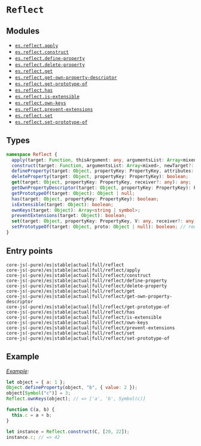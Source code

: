 # `Reflect`

## Modules

- [`es.reflect.apply`](/packages/core-js/modules/es.reflect.apply.js)
- [`es.reflect.construct`](/packages/core-js/modules/es.reflect.construct.js)
- [`es.reflect.define-property`](/packages/core-js/modules/es.reflect.define-property.js)
- [`es.reflect.delete-property`](/packages/core-js/modules/es.reflect.delete-property.js)
- [`es.reflect.get`](/packages/core-js/modules/es.reflect.get.js)
- [`es.reflect.get-own-property-descriptor`](/packages/core-js/modules/es.reflect.get-own-property-descriptor.js)
- [`es.reflect.get-prototype-of`](/packages/core-js/modules/es.reflect.get-prototype-of.js)
- [`es.reflect.has`](/packages/core-js/modules/es.reflect.has.js)
- [`es.reflect.is-extensible`](/packages/core-js/modules/es.reflect.is-extensible.js)
- [`es.reflect.own-keys`](/packages/core-js/modules/es.reflect.own-keys.js)
- [`es.reflect.prevent-extensions`](/packages/core-js/modules/es.reflect.prevent-extensions.js)
- [`es.reflect.set`](/packages/core-js/modules/es.reflect.set.js)
- [`es.reflect.set-prototype-of`](/packages/core-js/modules/es.reflect.set-prototype-of.js)

## Types

```ts
namespace Reflect {
  apply(target: Function, thisArgument: any, argumentsList: Array<mixed>): any;
  construct(target: Function, argumentsList: Array<mixed>, newTarget?: Function): Object;
  defineProperty(target: Object, propertyKey: PropertyKey, attributes: PropertyDescriptor): boolean;
  deleteProperty(target: Object, propertyKey: PropertyKey): boolean;
  get(target: Object, propertyKey: PropertyKey, receiver?: any): any;
  getOwnPropertyDescriptor(target: Object, propertyKey: PropertyKey): PropertyDescriptor | void;
  getPrototypeOf(target: Object): Object | null;
  has(target: Object, propertyKey: PropertyKey): boolean;
  isExtensible(target: Object): boolean;
  ownKeys(target: Object): Array<string | symbol>;
  preventExtensions(target: Object): boolean;
  set(target: Object, propertyKey: PropertyKey, V: any, receiver?: any): boolean;
  setPrototypeOf(target: Object, proto: Object | null): boolean; // required __proto__ - IE11+
}
```

## Entry points

```
core-js(-pure)/es|stable|actual|full/reflect
core-js(-pure)/es|stable|actual|full/reflect/apply
core-js(-pure)/es|stable|actual|full/reflect/construct
core-js(-pure)/es|stable|actual|full/reflect/define-property
core-js(-pure)/es|stable|actual|full/reflect/delete-property
core-js(-pure)/es|stable|actual|full/reflect/get
core-js(-pure)/es|stable|actual|full/reflect/get-own-property-descriptor
core-js(-pure)/es|stable|actual|full/reflect/get-prototype-of
core-js(-pure)/es|stable|actual|full/reflect/has
core-js(-pure)/es|stable|actual|full/reflect/is-extensible
core-js(-pure)/es|stable|actual|full/reflect/own-keys
core-js(-pure)/es|stable|actual|full/reflect/prevent-extensions
core-js(-pure)/es|stable|actual|full/reflect/set
core-js(-pure)/es|stable|actual|full/reflect/set-prototype-of
```

## Example

[_Example_](https://goo.gl/gVT0cH):

```js
let object = { a: 1 };
Object.defineProperty(object, "b", { value: 2 });
object[Symbol("c")] = 3;
Reflect.ownKeys(object); // => ['a', 'b', Symbol(c)]

function C(a, b) {
  this.c = a + b;
}

let instance = Reflect.construct(C, [20, 22]);
instance.c; // => 42
```
